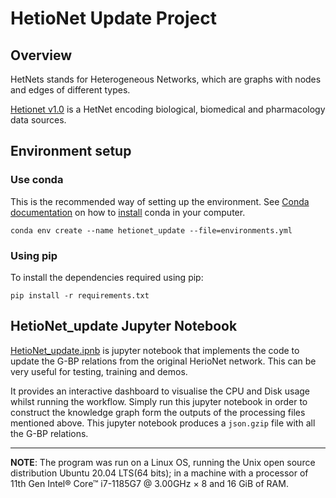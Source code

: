 # HetioNet Update Project

## Overview

HetNets stands for Heterogeneous Networks, which are graphs with nodes and edges of different types.

[Hetionet v1.0](https://github.com/hetio/hetionet) is a HetNet encoding biological, biomedical and pharmacology data sources. 

## Environment setup

### Use conda
This is the recommended way of setting up the environment. 
See [Conda documentation](https://docs.conda.io/en/latest/) on how to [install](https://docs.conda.io/projects/conda/en/latest/user-guide/install/index.html) conda in your computer.
```shell
conda env create --name hetionet_update --file=environments.yml
```

### Using pip
To install the dependencies required using pip:
```shell
pip install -r requirements.txt
```

## HetioNet_update Jupyter Notebook

[HetioNet_update.ipnb](HetioNet_update.ipynb)  is jupyter notebook that implements the code to update the G-BP relations from the original HerioNet network.
This can be very useful for testing, training and demos.

It provides an interactive dashboard to visualise the CPU and Disk usage whilst running the workflow.
Simply run this jupyter notebook in order to construct the knowledge graph form the outputs of the processing files mentioned above. 
This jupyter notebook produces a `json.gzip` file with all the G-BP relations.



----------
**NOTE**: The program was run on a Linux OS, running the Unix open source distribution Ubuntu 20.04 LTS(64 bits); 
in a machine with a processor of 11th Gen Intel® Core™ i7-1185G7 @ 3.00GHz × 8 and 16 GiB of RAM. 

